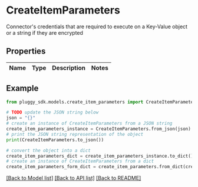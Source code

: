 # CreateItemParameters

Connector's credentials that are required to execute on a Key-Value object or a string if they are encrypted

## Properties

Name | Type | Description | Notes
------------ | ------------- | ------------- | -------------

## Example

```python
from pluggy_sdk.models.create_item_parameters import CreateItemParameters

# TODO update the JSON string below
json = "{}"
# create an instance of CreateItemParameters from a JSON string
create_item_parameters_instance = CreateItemParameters.from_json(json)
# print the JSON string representation of the object
print(CreateItemParameters.to_json())

# convert the object into a dict
create_item_parameters_dict = create_item_parameters_instance.to_dict()
# create an instance of CreateItemParameters from a dict
create_item_parameters_form_dict = create_item_parameters.from_dict(create_item_parameters_dict)
```
[[Back to Model list]](../README.md#documentation-for-models) [[Back to API list]](../README.md#documentation-for-api-endpoints) [[Back to README]](../README.md)



